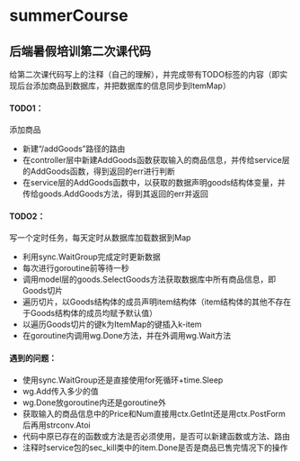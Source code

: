 # summerCourse
## 后端暑假培训第二次课代码
给第二次课代码写上的注释（自己的理解），并完成带有TODO标签的内容（即实现后台添加商品到数据库，并把数据库的信息同步到ItemMap）
#### TODO1：
添加商品
- 新建“/addGoods”路径的路由
- 在controller层中新建AddGoods函数获取输入的商品信息，并传给service层的AddGoods函数，得到返回的err进行判断
- 在service层的AddGoods函数中，以获取的数据声明goods结构体变量，并传给goods.AddGoods方法，得到其返回的err并返回
#### TODO2：
写一个定时任务，每天定时从数据库加载数据到Map
- 利用sync.WaitGroup完成定时更新数据
- 每次进行goroutine前等待一秒
- 调用model层的goods.SelectGoods方法获取数据库中所有商品信息，即Goods切片
- 遍历切片，以Goods结构体的成员声明item结构体（item结构体的其他不存在于Goods结构体的成员均赋予默认值）
- 以遍历Goods切片的键k为ItemMap的键插入k-item
- 在goroutine内调用wg.Done方法，并在外调用wg.Wait方法
#### 遇到的问题：
- 使用sync.WaitGroup还是直接使用for死循环+time.Sleep
- wg.Add传入多少的值
- wg.Done放goroutine内还是goroutine外
- 获取输入的商品信息中的Price和Num直接用ctx.GetInt还是用ctx.PostForm后再用strconv.Atoi
- 代码中原已存在的函数或方法是否必须使用，是否可以新建函数或方法、路由
- 注释时service包的sec_kill类中的item.Done是否是商品已售完情况下的操作
